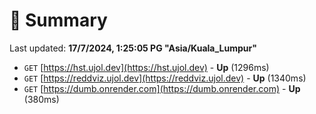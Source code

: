 # 📖 Summary
Last updated: **17/7/2024, 1:25:05 PG "Asia/Kuala_Lumpur"**

- `GET` [https://hst.ujol.dev](https://hst.ujol.dev) - **Up** (1296ms)
- `GET` [https://reddviz.ujol.dev](https://reddviz.ujol.dev) - **Up** (1340ms)
- `GET` [https://dumb.onrender.com](https://dumb.onrender.com) - **Up** (380ms)
